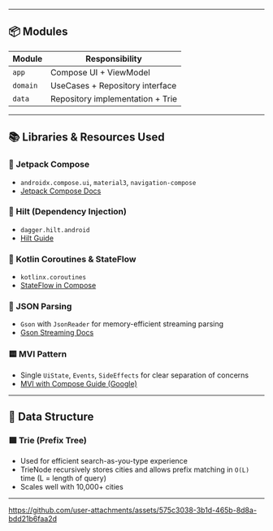 
---

## 📦 Modules

| Module    | Responsibility                     |
|-----------|------------------------------------|
| `app`     | Compose UI + ViewModel             |
| `domain`  | UseCases + Repository interface    |
| `data`    | Repository implementation + Trie   |

---

## 📚 Libraries & Resources Used

### 🔷 Jetpack Compose
- `androidx.compose.ui`, `material3`, `navigation-compose`
- [Jetpack Compose Docs](https://developer.android.com/jetpack/compose)

### 🔶 Hilt (Dependency Injection)
- `dagger.hilt.android`
- [Hilt Guide](https://developer.android.com/training/dependency-injection/hilt-android)

### 🔸 Kotlin Coroutines & StateFlow
- `kotlinx.coroutines`
- [StateFlow in Compose](https://developer.android.com/jetpack/compose/state#state-in-viewmodels)

### 🔸 JSON Parsing
- `Gson` with `JsonReader` for memory-efficient streaming parsing
- [Gson Streaming Docs](https://github.com/google/gson/blob/main/UserGuide.md#streaming)

### 🟨 MVI Pattern
- Single `UiState`, `Events`, `SideEffects` for clear separation of concerns
- [MVI with Compose Guide (Google)](https://developer.android.com/jetpack/compose/architecture#state-holder)

---

## 🧠 Data Structure

### 🟩 Trie (Prefix Tree)

- Used for efficient search-as-you-type experience
- TrieNode recursively stores cities and allows prefix matching in `O(L)` time (L = length of query)
- Scales well with 10,000+ cities

---


https://github.com/user-attachments/assets/575c3038-3b1d-465b-8d8a-bdd21b6faa2d
